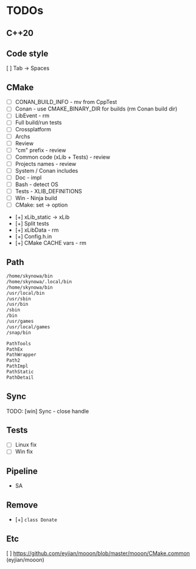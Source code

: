 # TODOs

## C++20

## Code style

[ ] Tab -> Spaces

## CMake

- [ ] CONAN_BUILD_INFO - mv from CppTest
- [ ] Conan - use CMAKE_BINARY_DIR for builds (rm Conan build dir)
- [ ] LibEvent - rm
- [ ] Full build/run tests
- [ ] Crossplatform
- [ ] Archs
- [ ] Review
- [ ] "cm" prefix - review
- [ ] Common code (xLib + Tests) - review
- [ ] Projects names - review
- [ ] System / Conan includes
- [ ] Doc - impl
- [ ] Bash - detect OS
- [ ] Tests - XLIB_DEFINITIONS
- [ ] Win - Ninja build
- [ ] CMake: set -> option

- [+] xLib_static -> xLib
- [+] Split tests
- [+] xLibData - rm
- [+] Config.h.in
- [+] CMake CACHE vars - rm

## Path

```bash
/home/skynowa/bin
/home/skynowa/.local/bin
/home/skynowa/bin
/usr/local/bin
/usr/sbin
/usr/bin
/sbin
/bin
/usr/games
/usr/local/games
/snap/bin
```

```bash
PathTools
PathEx
PathWrapper
Path2
PathImpl
PathStatic
PathDetail
```

## Sync

TODO: [win] Sync - close handle

## Tests

- [ ] Linux fix
- [ ] Win fix

## Pipeline

- SA

## Remove

- [+] `class Donate`

## Etc

[ ] https://github.com/eyjian/mooon/blob/master/mooon/CMake.common (eyjian/mooon)
